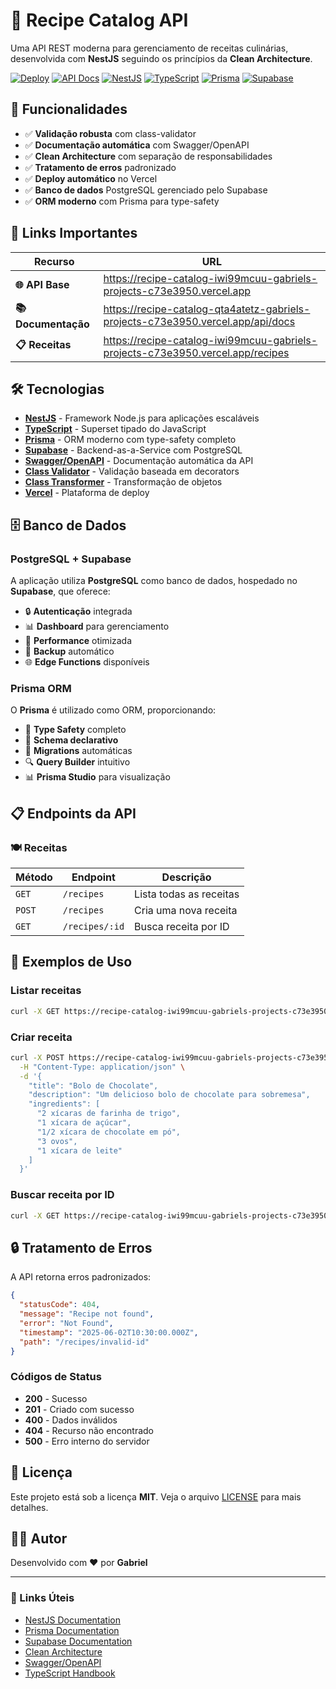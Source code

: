 # 🍳 Recipe Catalog API

Uma API REST moderna para gerenciamento de receitas culinárias, desenvolvida com **NestJS** seguindo os princípios da **Clean Architecture**.

[![Deploy](https://img.shields.io/badge/Deploy-Vercel-black?logo=vercel)](https://recipe-catalog-iwi99mcuu-gabriels-projects-c73e3950.vercel.app)
[![API Docs](https://img.shields.io/badge/API-Swagger-85EA2D?logo=swagger)](https://recipe-catalog-qta4atetz-gabriels-projects-c73e3950.vercel.app/api/docs)
[![NestJS](https://img.shields.io/badge/NestJS-E0234E?logo=nestjs&logoColor=white)](https://nestjs.com/)
[![TypeScript](https://img.shields.io/badge/TypeScript-3178C6?logo=typescript&logoColor=white)](https://www.typescriptlang.org/)
[![Prisma](https://img.shields.io/badge/Prisma-2D3748?logo=prisma&logoColor=white)](https://www.prisma.io/)
[![Supabase](https://img.shields.io/badge/Supabase-3ECF8E?logo=supabase&logoColor=white)](https://supabase.com/)

## 🌟 Funcionalidades

- ✅ **Validação robusta** com class-validator
- ✅ **Documentação automática** com Swagger/OpenAPI
- ✅ **Clean Architecture** com separação de responsabilidades
- ✅ **Tratamento de erros** padronizado
- ✅ **Deploy automático** no Vercel
- ✅ **Banco de dados** PostgreSQL gerenciado pelo Supabase
- ✅ **ORM moderno** com Prisma para type-safety

## 🚀 Links Importantes

| Recurso | URL |
|---------|-----|
| **🌐 API Base** | https://recipe-catalog-iwi99mcuu-gabriels-projects-c73e3950.vercel.app |
| **📚 Documentação** | https://recipe-catalog-qta4atetz-gabriels-projects-c73e3950.vercel.app/api/docs |
| **📋 Receitas** | https://recipe-catalog-iwi99mcuu-gabriels-projects-c73e3950.vercel.app/recipes |

## 🛠️ Tecnologias

- **[NestJS](https://nestjs.com/)** - Framework Node.js para aplicações escaláveis
- **[TypeScript](https://www.typescriptlang.org/)** - Superset tipado do JavaScript
- **[Prisma](https://www.prisma.io/)** - ORM moderno com type-safety completo
- **[Supabase](https://supabase.com/)** - Backend-as-a-Service com PostgreSQL
- **[Swagger/OpenAPI](https://swagger.io/)** - Documentação automática da API
- **[Class Validator](https://github.com/typestack/class-validator)** - Validação baseada em decorators
- **[Class Transformer](https://github.com/typestack/class-transformer)** - Transformação de objetos
- **[Vercel](https://vercel.com/)** - Plataforma de deploy

## 🗄️ Banco de Dados

### PostgreSQL + Supabase
A aplicação utiliza **PostgreSQL** como banco de dados, hospedado no **Supabase**, que oferece:

- 🔒 **Autenticação** integrada
- 📊 **Dashboard** para gerenciamento
- 🚀 **Performance** otimizada
- 🔄 **Backup** automático
- 🌐 **Edge Functions** disponíveis

### Prisma ORM
O **Prisma** é utilizado como ORM, proporcionando:

- 🎯 **Type Safety** completo
- 📝 **Schema declarativo**
- 🔄 **Migrations** automáticas
- 🔍 **Query Builder** intuitivo
- 📊 **Prisma Studio** para visualização

## 📋 Endpoints da API

### 🍽️ Receitas

| Método | Endpoint | Descrição |
|--------|----------|-----------|
| `GET` | `/recipes` | Lista todas as receitas |
| `POST` | `/recipes` | Cria uma nova receita |
| `GET` | `/recipes/:id` | Busca receita por ID |

## 🧪 Exemplos de Uso

### Listar receitas
```bash
curl -X GET https://recipe-catalog-iwi99mcuu-gabriels-projects-c73e3950.vercel.app/recipes
```

### Criar receita
```bash
curl -X POST https://recipe-catalog-iwi99mcuu-gabriels-projects-c73e3950.vercel.app/recipes \
  -H "Content-Type: application/json" \
  -d '{
    "title": "Bolo de Chocolate",
    "description": "Um delicioso bolo de chocolate para sobremesa",
    "ingredients": [
      "2 xícaras de farinha de trigo",
      "1 xícara de açúcar",
      "1/2 xícara de chocolate em pó",
      "3 ovos",
      "1 xícara de leite"
    ]
  }'
```

### Buscar receita por ID
```bash
curl -X GET https://recipe-catalog-iwi99mcuu-gabriels-projects-c73e3950.vercel.app/recipes/{id}
```

## 🔒 Tratamento de Erros

A API retorna erros padronizados:

```json
{
  "statusCode": 404,
  "message": "Recipe not found",
  "error": "Not Found",
  "timestamp": "2025-06-02T10:30:00.000Z",
  "path": "/recipes/invalid-id"
}
```

### Códigos de Status
- **200** - Sucesso
- **201** - Criado com sucesso
- **400** - Dados inválidos
- **404** - Recurso não encontrado
- **500** - Erro interno do servidor

## 📄 Licença

Este projeto está sob a licença **MIT**. Veja o arquivo [LICENSE](LICENSE) para mais detalhes.

## 👨‍💻 Autor

Desenvolvido com ❤️ por **Gabriel**

---

### 🔗 Links Úteis

- [NestJS Documentation](https://docs.nestjs.com/)
- [Prisma Documentation](https://www.prisma.io/docs/)
- [Supabase Documentation](https://supabase.com/docs)
- [Clean Architecture](https://blog.cleancoder.com/uncle-bob/2012/08/13/the-clean-architecture.html)
- [Swagger/OpenAPI](https://swagger.io/specification/)
- [TypeScript Handbook](https://www.typescriptlang.org/docs/)
